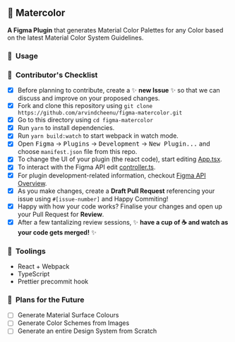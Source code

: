 ## 🎨 Matercolor
**A Figma Plugin** that generates Material Color Palettes for any Color based on the latest Material Color System Guidelines.

### 🚸 &nbsp;Usage
### 👐 &nbsp;Contributor's Checklist
- [x] Before planning to contribute, create a ✨ **new Issue** ✨ so that we can discuss and improve on your proposed changes.
- [x] Fork and clone this repository using `git clone https://github.com/arvindcheenu/figma-matercolor.git`
- [x] Go to this directory using `cd figma-matercolor`
- [x] Run `yarn` to install dependencies.
- [x] Run `yarn build:watch` to start webpack in watch mode.
- [x] Open <kbd>Figma</kbd> → <kbd>Plugins</kbd> → <kbd>Development</kbd> → <kbd>New Plugin...</kbd> and choose `manifest.json` file from this repo.
- [x] To change the UI of your plugin (the react code), start editing [App.tsx](./src/app/components/App.tsx).  
- [x] To interact with the Figma API edit [controller.ts](./src/plugin/controller.ts).  
- [x] For plugin development-related information, checkout [Figma API Overview](https://www.figma.com/plugin-docs/api/api-overview/).
- [x] As you make changes, create a **Draft Pull Request** referencing your issue using `#[issue-number]` and Happy Commiting!
- [x] Happy with how your code works? Finalise your changes and open up your Pull Request for **Review**.
- [x] After a few tantalizing review sessions, ✨ **have a cup of ☕ and watch as your code gets merged!** ✨

### 🧰 &nbsp;Toolings
* React + Webpack
* TypeScript
* Prettier precommit hook

### 🔮 &nbsp;Plans for the Future
- [ ] Generate Material Surface Colours
- [ ] Generate Color Schemes from Images
- [ ] Generate an entire Design System from Scratch

